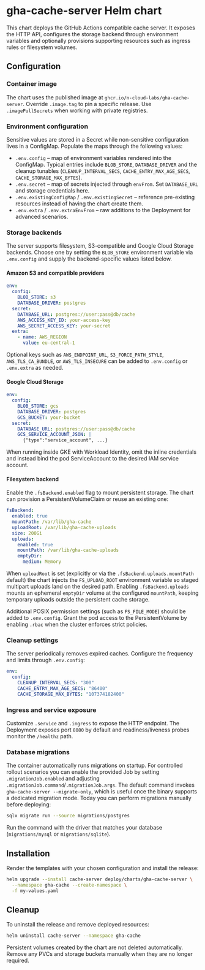 # gha-cache-server Helm chart

This chart deploys the GitHub Actions compatible cache server. It exposes the
HTTP API, configures the storage backend through environment variables and
optionally provisions supporting resources such as ingress rules or filesystem
volumes.

## Configuration

### Container image

The chart uses the published image at `ghcr.io/n-cloud-labs/gha-cache-server`.
Override `.image.tag` to pin a specific release. Use `.imagePullSecrets` when
working with private registries.

### Environment configuration

Sensitive values are stored in a Secret while non-sensitive configuration lives
in a ConfigMap. Populate the maps through the following values:

- `.env.config` – map of environment variables rendered into the ConfigMap.
  Typical entries include `BLOB_STORE`, `DATABASE_DRIVER` and the cleanup
  tunables (`CLEANUP_INTERVAL_SECS`, `CACHE_ENTRY_MAX_AGE_SECS`,
  `CACHE_STORAGE_MAX_BYTES`).
- `.env.secret` – map of secrets injected through `envFrom`. Set
  `DATABASE_URL` and storage credentials here.
- `.env.existingConfigMap` / `.env.existingSecret` – reference pre-existing
  resources instead of having the chart create them.
- `.env.extra` / `.env.extraEnvFrom` – raw additions to the Deployment for
  advanced scenarios.

### Storage backends

The server supports filesystem, S3-compatible and Google Cloud Storage
backends. Choose one by setting the `BLOB_STORE` environment variable via
`.env.config` and supply the backend-specific values listed below.

#### Amazon S3 and compatible providers

```yaml
env:
  config:
    BLOB_STORE: s3
    DATABASE_DRIVER: postgres
  secret:
    DATABASE_URL: postgres://user:pass@db/cache
    AWS_ACCESS_KEY_ID: your-access-key
    AWS_SECRET_ACCESS_KEY: your-secret
  extra:
    - name: AWS_REGION
      value: eu-central-1
```

Optional keys such as `AWS_ENDPOINT_URL`, `S3_FORCE_PATH_STYLE`,
`AWS_TLS_CA_BUNDLE`, or `AWS_TLS_INSECURE` can be added to `.env.config` or
`.env.extra` as needed.

#### Google Cloud Storage

```yaml
env:
  config:
    BLOB_STORE: gcs
    DATABASE_DRIVER: postgres
    GCS_BUCKET: your-bucket
  secret:
    DATABASE_URL: postgres://user:pass@db/cache
    GCS_SERVICE_ACCOUNT_JSON: |
      {"type":"service_account", ...}
```

When running inside GKE with Workload Identity, omit the inline credentials and
instead bind the pod ServiceAccount to the desired IAM service account.

#### Filesystem backend

Enable the `.fsBackend.enabled` flag to mount persistent storage. The chart can
provision a PersistentVolumeClaim or reuse an existing one:

```yaml
fsBackend:
  enabled: true
  mountPath: /var/lib/gha-cache
  uploadRoot: /var/lib/gha-cache-uploads
  size: 200Gi
  uploads:
    enabled: true
    mountPath: /var/lib/gha-cache-uploads
    emptyDir:
      medium: Memory
```

When `uploadRoot` is set (explicitly or via the `.fsBackend.uploads.mountPath`
default) the chart injects the `FS_UPLOAD_ROOT` environment variable so staged
multipart uploads land on the desired path. Enabling `.fsBackend.uploads` mounts
an ephemeral `emptyDir` volume at the configured `mountPath`, keeping temporary
uploads outside the persistent cache storage.

Additional POSIX permission settings (such as `FS_FILE_MODE`) should be added to
`.env.config`. Grant the pod access to the PersistentVolume by enabling `.rbac`
when the cluster enforces strict policies.

### Cleanup settings

The server periodically removes expired caches. Configure the frequency and
limits through `.env.config`:

```yaml
env:
  config:
    CLEANUP_INTERVAL_SECS: "300"
    CACHE_ENTRY_MAX_AGE_SECS: "86400"
    CACHE_STORAGE_MAX_BYTES: "107374182400"
```

### Ingress and service exposure

Customize `.service` and `.ingress` to expose the HTTP endpoint. The Deployment
exposes port `8080` by default and readiness/liveness probes monitor the
`/healthz` path.

### Database migrations

The container automatically runs migrations on startup. For controlled rollout
scenarios you can enable the provided Job by setting `.migrationJob.enabled`
and adjusting `.migrationJob.command`/`.migrationJob.args`. The default command
invokes `gha-cache-server --migrate-only`, which is useful once the binary
supports a dedicated migration mode. Today you can perform migrations manually
before deploying:

```bash
sqlx migrate run --source migrations/postgres
```

Run the command with the driver that matches your database (`migrations/mysql`
or `migrations/sqlite`).

## Installation

Render the templates with your chosen configuration and install the release:

```bash
helm upgrade --install cache-server deploy/charts/gha-cache-server \
  --namespace gha-cache --create-namespace \
  -f my-values.yaml
```

## Cleanup

To uninstall the release and remove deployed resources:

```bash
helm uninstall cache-server --namespace gha-cache
```

Persistent volumes created by the chart are not deleted automatically. Remove
any PVCs and storage buckets manually when they are no longer required.
